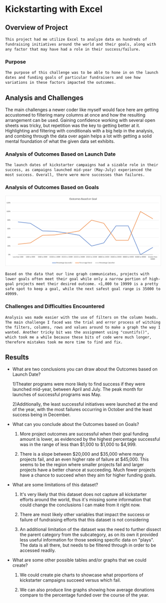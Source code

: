 # Kickstarting with Excel

## Overview of Project

	This project had me utilize Excel to analyze data on hundreds of fundraising initiatives around the world and their goals, along with any factor that may have had a role in their success/failure. 


### Purpose

	The purpose of this challenge was to be able to hone in on the launch dates and funding goals of particular fundraisers and see how variations in these factors impacted the outcomes. 


## Analysis and Challenges

The main challenges a newer coder like myself would face here are getting accustomed to filtering many columns at once and how the resulting arrangement can be used. Gaining confidence working with several open sheets was tricky, but repetition was the key to getting better at it. Highlighting and filtering with conditionals with a big help in the analysis, and combing through the data over again helps a lot with getting a solid mental foundation of what the given data set exhibits. 

### Analysis of Outcomes Based on Launch Date

	The launch dates of kickstarter campaigns had a sizable role in their success, as campaigns launched mid-year (May-July) experienced the most success. Overall, there were more successes than failures. 
	

### Analysis of Outcomes Based on Goals
![See chart of Outcomes Based on Goals](https://github.com/mtryergreen/kickstarter_analysis/blob/main/Outcomes_vs_Goals.png)

	Based on the data that our line graph communicates, projects with lower goals often meet their goal while only a narrow portion of high-goal projects meet their desired outcome. <1,000 to 19999 is a pretty safe spot to keep a goal, while the next safest goal range is 35000 to 49999. 

### Challenges and Difficulties Encountered

	Analysis was made easier with the use of filters on the column heads. The main challenge I faced was the trial and error process of witching the filters, columns, rows and values around to make a graph the way I wanted. Another tricky bit was the assignment using "countifs()", which took me a while because these bits of code were much longer, therefore mistakes took me more time to find and fix.


## Results

- What are two conclusions you can draw about the Outcomes based on Launch Date?

	1)Theater programs were more likely to find success if they were launched mid-year, between April and July. The peak month for launches of successful programs was May. 

	2)Additionally, the least successful initiatives were launched at the end of the year, with the most failures occurring in October and the least success being in December. 


- What can you conclude about the Outcomes based on Goals?

	1) More project outcomes are successful when their goal funding amount is lower, as evidenced by the highest percentage successful was in the range of less than $1,000 to $1,000 to $4,999. 

	2) There is a slope between $20,000 and $35,000 where many projects fail, and an even higher rate of failure at $45,000. This seems to be the region where smaller projects fail and larger projects have a better chance at succeeding. Much fewer projects have a chance to succeed when they aim for higher funding goals. 


- What are some limitations of this dataset?

	1) It's very likely that this dataset does not capture all kickstarter efforts around the world, thus it's missing some information that could change the conclusions I can make from it right now. 

	2) There are most likely other variables that impact the success or failure of fundraising efforts that this dataset is not considering

	3) An additional limitation of the dataset was the need to further dissect the parent category from the subcategory, as on its own it provided less useful information for those seeking specific data on "plays". The data is all there, but needs to be filtered through in order to be accessed readily. 

- What are some other possible tables and/or graphs that we could create?

	1) We could create pie charts to showcase what proportions of kickstarter campaigns succeed versus which fail. 

	2) We can also produce line graphs showing how average donations compare to the percentage funded over the course of the year. 
